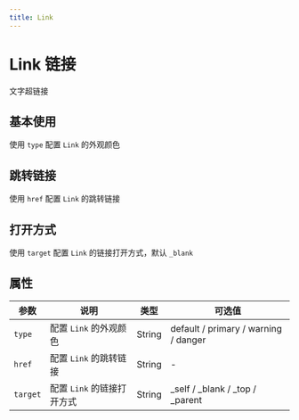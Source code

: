 ```yaml
---
title: Link
---
```


# Link 链接
文字超链接

## 基本使用
使用 `type` 配置 `Link` 的外观颜色
<Repl initCode='<template>
  <v-link type="default" />
  <v-link type="primary" />
  <v-link type="warning" />
  <v-link type="danger" />
</template>'/>

## 跳转链接
使用 `href` 配置 `Link` 的跳转链接
<Repl initCode='<template>
  <v-link type="primary" href="https://vuejs.org/"/>
</template>'/>

## 打开方式
使用 `target` 配置 `Link` 的链接打开方式，默认 `_blank`
<Repl initCode='<template>
  <v-link type="primary" href="https://vuejs.org/" target="_top"/>
</template>'/>

## 属性
| 参数           | 说明                         | 类型     | 可选值                                         |
| ------------- | --------------------------- | ---------| --------------------------------------------- |
| `type`        | 配置 `Link` 的外观颜色         | String   | default / primary / warning / danger  |
| `href`        | 配置 `Link` 的跳转链接        | String    | -                                             |
| `target`      | 配置 `Link` 的链接打开方式     | String    | _self / _blank / _top / _parent      |

